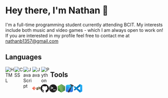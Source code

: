 # Hey there, I'm Nathan 👋

I'm a full-time programming student currently attending BCIT. My interests include both music and video games - which I am always open to work on!
If you are interested in my profile feel free to contact me at [nathanb1357@gmail.com](https://nathanb1357@gmail.com)

## Languages
<img align="left" alt="HTML" width="28px" src="https://raw.githubusercontent.com/nathanb1357/nathanb1357/images/html.png" />
<img align="left" alt="CSS" width="28px" src="https://raw.githubusercontent.com/nathanb1357/nathanb1357/images/css.png" />
<img align="left" alt="JavaScript" width="28px" src="https://raw.githubusercontent.com/nathanb1357/nathanb1357/images/javascript.png" />
<img align="left" alt="Java" width="28px" src="https://raw.githubusercontent.com/nathanb1357/nathanb1357/images/java.png" />
<img align="left" alt="Python" width="28px" src="https://raw.githubusercontent.com/nathanb1357/nathanb1357/images/python.png" />

## Tools
<img align="left" alt="Git" width="26px" src="https://raw.githubusercontent.com/github/explore/80688e429a7d4ef2fca1e82350fe8e3517d3494d/topics/git/git.png" />
<img align="left" alt="GitHub" width="26px" src="https://raw.githubusercontent.com/github/explore/78df643247d429f6cc873026c0622819ad797942/topics/github/github.png" />
<img align="left" alt="Terminal" width="26px" src="https://raw.githubusercontent.com/github/explore/80688e429a7d4ef2fca1e82350fe8e3517d3494d/topics/terminal/terminal.png" />
<img align="left" alt="Node.js" width="26px" src="https://raw.githubusercontent.com/github/explore/80688e429a7d4ef2fca1e82350fe8e3517d3494d/topics/nodejs/nodejs.png" />
<img align="left" alt="XCode" width="26px" src="https://raw.githubusercontent.com/github/explore/80688e429a7d4ef2fca1e82350fe8e3517d3494d/topics/xcode/xcode.png" />
<img align="left" alt="Visual Studio Code" width="26px" src="https://raw.githubusercontent.com/github/explore/80688e429a7d4ef2fca1e82350fe8e3517d3494d/topics/visual-studio-code/visual-studio-code.png" />

<!--
**nathanb1357/nathanb1357** is a ✨ _special_ ✨ repository because its `README.md` (this file) appears on your GitHub profile.

Here are some ideas to get you started:

- 🔭 I’m currently working on ...
- 🌱 I’m currently learning ...
- 👯 I’m looking to collaborate on ...
- 🤔 I’m looking for help with ...
- 💬 Ask me about ...
- 📫 How to reach me: ...
- 😄 Pronouns: ...
- ⚡ Fun fact: ...
-->

